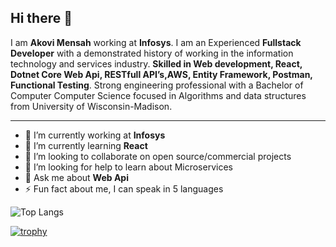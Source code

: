 
## Hi there 👋

I am **Akovi Mensah** working at **Infosys**. I am an Experienced **Fullstack Developer** with a demonstrated history of working in the information technology and services industry. **Skilled in Web development, React, Dotnet Core Web Api, RESTfull API’s,AWS, Entity Framework, Postman, Functional Testing**. Strong engineering professional with a Bachelor of Computer Computer Science focused in Algorithms and data structures from University of Wisconsin-Madison.


---

- 🔭 I’m currently working at **Infosys**
- 🌱 I’m currently learning **React**
- 👯 I’m looking to collaborate on open source/commercial projects
- 🤔 I’m looking for help to learn about Microservices
- 💬 Ask me about **Web Api**
- ⚡ Fun fact about me, I can speak in 5 languages

![Top Langs](https://github-readme-stats.vercel.app/api/top-langs/?username=AkoviMensah&layout=compact&theme=dark&hide_border=true)

[![trophy](https://github-profile-trophy.vercel.app/?username=akovimensah)](https://github.com/akovimensah/github-profile-trophy)
